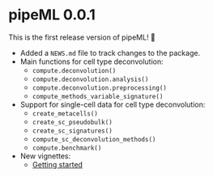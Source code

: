 # pipeML 0.0.1

This is the first release version of pipeML! 🎉

- Added a `NEWS.md` file to track changes to the package.
- Main functions for cell type deconvolution:
    - `compute.deconvolution()`
    - `compute.deconvolution.analysis()`
    - `compute.deconvolution.preprocessing()`
    - `compute_methods_variable_signature()`
- Support for single-cell data for cell type deconvolution:
    - `create_metacells()`
    - `create_sc_pseudobulk()`
    - `create_sc_signatures()`
    - `compute_sc_deconvolution_methods()`
    - `compute.benchmark()`
- New vignettes:
    - [Getting started](https://mhurtado13.github.io/pipeML/articles/multideconv.html)
